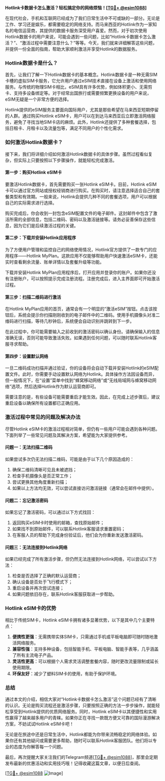 **Hotlink卡数据卡怎么激活？轻松搞定你的网络烦恼！[[TG💪+ @esim1088](https://t.me/s/esim1088)]**

在现代社会，手机和互联网已经成为了我们日常生活中不可或缺的一部分。无论是工作、学习还是娱乐，都需要稳定的网络支持。而马来西亚的Hotlink作为一家知名的电信运营商，其提供的数据卡服务深受用户喜爱。然而，对于初次使用Hotlink数据卡的用户来说，可能会遇到一些问题，比如“Hotlink卡数据卡怎么激活？”、“激活过程中需要注意什么？”等等。今天，我们就来详细解答这些问题，并提供一份全面的指南，帮助大家顺利激活并享受Hotlink的数据服务。

### Hotlink数据卡是什么？

首先，让我们了解一下Hotlink数据卡的基本概念。Hotlink数据卡是一种无需SIM卡槽的虚拟SIM卡服务，它允许用户通过eSIM技术直接在设备上激活和使用网络服务。与传统的物理SIM卡相比，eSIM具有许多优势，例如体积更小、无需剪卡、支持多设备绑定等。对于经常出国旅行或需要频繁更换设备的用户来说，eSIM无疑是一个非常方便的选择。

Hotlink提供的eSIM服务主要面向国际用户，尤其是那些希望在马来西亚短期停留的人群。通过购买Hotlink eSIM卡，用户可以在到达马来西亚后立即激活网络服务，避免了寻找当地SIM卡店的麻烦。此外，Hotlink还提供了多种套餐选择，包括日租卡、月租卡以及流量包等，满足不同用户的个性化需求。

### 如何激活Hotlink数据卡？

接下来，我们将详细介绍如何激活Hotlink数据卡的具体步骤。虽然过程看似复杂，但实际上只要按照以下步骤操作，就能轻松完成激活。

#### 第一步：购买Hotlink eSIM卡

要激活Hotlink数据卡，首先需要购买一张Hotlink eSIM卡。目前，Hotlink eSIM卡可以通过官方网站或授权经销商进行购买。在购买时，请注意选择适合自己的套餐类型和有效期。一般来说，Hotlink会提供几种不同的套餐选项，用户可以根据自己的实际需求进行选择。

购买完成后，你会收到一封包含eSIM配置文件的电子邮件。这封邮件中包含了激活所需的全部信息，包括二维码、密码以及激活链接等。请务必妥善保存这些信息，因为它们是后续激活过程的关键。

#### 第二步：下载并安装Hotlink应用程序

为了方便用户管理和监控自己的网络使用情况，Hotlink官方提供了一款专门的应用程序——Hotlink MyPlan。这款应用不仅能够帮助用户快速激活eSIM卡，还能实时查看剩余流量、账单详情以及套餐升级等功能。

下载并安装Hotlink MyPlan应用程序后，打开应用并登录你的账户。如果你还没有注册账户，可以按照提示完成注册流程。注册完成后，进入主界面即可开始激活过程。

#### 第三步：扫描二维码进行激活

在Hotlink MyPlan应用的首页，通常会有一个明显的“激活eSIM”按钮。点击该按钮后，系统会提示你扫描刚刚收到的电子邮件中的二维码。使用手机摄像头对准二维码进行扫描，等待几秒钟后，系统便会自动识别并跳转到下一步。

在此过程中，你可能需要输入之前收到的激活密码以确认身份。请确保输入的信息准确无误，否则可能导致激活失败。如果遇到任何问题，可以随时联系Hotlink客服寻求帮助。

#### 第四步：设置默认网络

一旦二维码成功扫描并通过验证，你的设备将会自动下载并安装Hotlink的eSIM配置文件。此时，你需要手动设置默认网络为Hotlink。具体操作方法因设备而异，但一般情况下，在“设置”菜单中找到“蜂窝移动网络”或“无线局域网与蜂窝移动网络”选项，然后选择Hotlink作为默认运营商即可。

需要注意的是，有些设备可能需要重启才能生效。因此，在完成上述步骤后，建议重启设备以确保所有设置都已正确应用。

### 激活过程中常见的问题及解决办法

尽管Hotlink eSIM卡的激活过程相对简单，但仍有一些用户可能会遇到各种问题。下面列举了一些常见问题及其解决方案，希望能为大家提供参考。

#### 问题一：无法扫描二维码

如果尝试多次仍无法扫描二维码，可能是由于以下几个原因造成的：
1. 确保二维码清晰可见且未被遮挡；
2. 检查手机摄像头是否正常工作；
3. 尝试更换其他角度重新扫描；
4. 如果以上方法均无效，可以尝试直接访问激活链接（通常会在邮件中提供）。

#### 问题二：忘记激活密码

如果忘记了激活密码，可以通过以下方式找回：
1. 返回购买eSIM卡时使用的邮箱，查找原始邮件；
2. 如果找不到原始邮件，可以联系Hotlink客服请求重置密码；
3. 在客服人员的帮助下完成身份验证后，他们会为你重新发送激活密码。

#### 问题三：无法连接到Hotlink网络

如果已经完成了所有激活步骤，但仍然无法连接到Hotlink网络，可以尝试以下方法：
1. 检查是否选择了正确的默认运营商；
2. 确认设备是否处于飞行模式下；
3. 重启设备并再次尝试连接；
4. 如果问题依旧存在，联系Hotlink客服获取进一步帮助。

### Hotlink eSIM卡的优势

相比于传统SIM卡，Hotlink eSIM卡拥有诸多显著优势，以下是其中几个主要特点：

1. **便携性更强**：无需携带实体SIM卡，只需通过手机或平板电脑即可随时随地激活网络服务。
2. **兼容性强**：支持多种设备，包括智能手机、平板电脑、智能手表等，几乎涵盖了所有主流电子产品。
3. **灵活性更高**：可以根据个人需求灵活调整套餐内容，随时更改流量限制或延长使用期限。
4. **环保友好**：减少了塑料SIM卡的使用，有助于保护环境。

### 总结

通过本文的介绍，相信大家对“Hotlink卡数据卡怎么激活”这个问题已经有了清晰的认识。无论是购买流程还是激活步骤，只要按照正确的方法一步步操作，就能轻松享受到Hotlink提供的优质网络服务。同时，Hotlink eSIM卡以其便捷性和实用性赢得了越来越多用户的青睐。如果你正在寻找一款既方便又可靠的国际漫游解决方案，不妨试试Hotlink eSIM卡吧！

无论是在旅途中还是日常生活中，Hotlink都能为你带来流畅稳定的网络体验。如果你还有其他疑问或需要更多帮助，随时可以联系Hotlink客服团队。他们将以专业的态度为你解答每一个问题。

最后，再次提醒大家关注我们的Telegram频道[[TG💪+ @esim1088](https://t.me/s/esim1088)]，那里会定期发布最新的优惠活动和实用技巧哦！记得收藏这篇文章，以便日后查阅。

[[TG💪+ @esim1088](https://t.me/s/esim1088) ![Image](https://i.postimg.cc/4NQfJmqS/Snipaste-2025-05-13-00-14-12.png)]